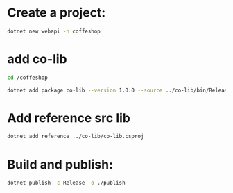 # Create a project:
```sh
dotnet new webapi -n coffeshop
```
# add co-lib
```sh
cd /coffeshop
```
```sh
dotnet add package co-lib --version 1.0.0 --source ../co-lib/bin/Release
```
# Add reference src lib
```sh
dotnet add reference ../co-lib/co-lib.csproj
```
# Build and publish:
```sh
dotnet publish -c Release -o ./publish
```
